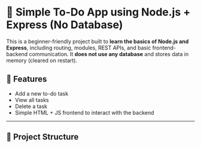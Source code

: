# 📝 Simple To-Do App using Node.js + Express (No Database)

This is a beginner-friendly project built to **learn the basics of Node.js and Express**, including routing, modules, REST APIs, and basic frontend-backend communication. It **does not use any database** and stores data in memory (cleared on restart).

## 🚀 Features

- Add a new to-do task
- View all tasks
- Delete a task
- Simple HTML + JS frontend to interact with the backend

---

## 📂 Project Structure

